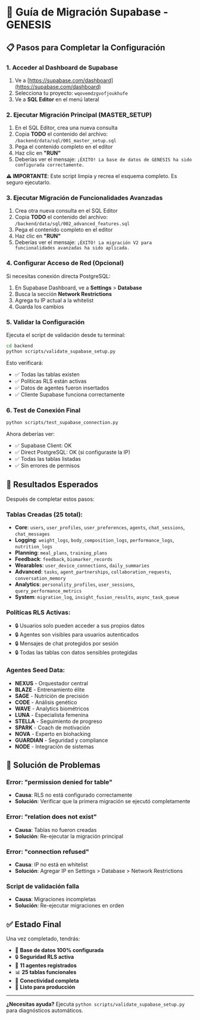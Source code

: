 # 🚀 Guía de Migración Supabase - GENESIS

## 📋 Pasos para Completar la Configuración

### 1. **Acceder al Dashboard de Supabase**

1. Ve a [https://supabase.com/dashboard](https://supabase.com/dashboard)
2. Selecciona tu proyecto: `wqovemdzgvofjoukhufe`
3. Ve a **SQL Editor** en el menú lateral

### 2. **Ejecutar Migración Principal (MASTER_SETUP)**

1. En el SQL Editor, crea una nueva consulta
2. Copia **TODO** el contenido del archivo: `/backend/data/sql/001_master_setup.sql`
3. Pega el contenido completo en el editor
4. Haz clic en **"RUN"**
5. Deberías ver el mensaje: `¡ÉXITO! La base de datos de GENESIS ha sido configurada correctamente.`

**⚠️ IMPORTANTE**: Este script limpia y recrea el esquema completo. Es seguro ejecutarlo.

### 3. **Ejecutar Migración de Funcionalidades Avanzadas**

1. Crea otra nueva consulta en el SQL Editor
2. Copia **TODO** el contenido del archivo: `/backend/data/sql/002_advanced_features.sql`
3. Pega el contenido completo en el editor
4. Haz clic en **"RUN"**
5. Deberías ver el mensaje: `¡ÉXITO! La migración V2 para funcionalidades avanzadas ha sido aplicada.`

### 4. **Configurar Acceso de Red (Opcional)**

Si necesitas conexión directa PostgreSQL:

1. En Supabase Dashboard, ve a **Settings** > **Database**
2. Busca la sección **Network Restrictions**
3. Agrega tu IP actual a la whitelist
4. Guarda los cambios

### 5. **Validar la Configuración**

Ejecuta el script de validación desde tu terminal:

```bash
cd backend
python scripts/validate_supabase_setup.py
```

Esto verificará:
- ✅ Todas las tablas existen
- ✅ Políticas RLS están activas
- ✅ Datos de agentes fueron insertados
- ✅ Cliente Supabase funciona correctamente

### 6. **Test de Conexión Final**

```bash
python scripts/test_supabase_connection.py
```

Ahora deberías ver:
- ✅ Supabase Client: OK
- ✅ Direct PostgreSQL: OK (si configuraste la IP)
- ✅ Todas las tablas listadas
- ✅ Sin errores de permisos

## 🎯 Resultados Esperados

Después de completar estos pasos:

### Tablas Creadas (25 total):
- **Core**: `users`, `user_profiles`, `user_preferences`, `agents`, `chat_sessions`, `chat_messages`
- **Logging**: `weight_logs`, `body_composition_logs`, `performance_logs`, `nutrition_logs`
- **Planning**: `meal_plans`, `training_plans`
- **Feedback**: `feedback`, `biomarker_records`
- **Wearables**: `user_device_connections`, `daily_summaries`
- **Advanced**: `tasks`, `agent_partnerships`, `collaboration_requests`, `conversation_memory`
- **Analytics**: `personality_profiles`, `user_sessions`, `query_performance_metrics`
- **System**: `migration_log`, `insight_fusion_results`, `async_task_queue`

### Políticas RLS Activas:
- 🔒 Usuarios solo pueden acceder a sus propios datos
- 🔒 Agentes son visibles para usuarios autenticados
- 🔒 Mensajes de chat protegidos por sesión
- 🔒 Todas las tablas con datos sensibles protegidas

### Agentes Seed Data:
- **NEXUS** - Orquestador central
- **BLAZE** - Entrenamiento élite
- **SAGE** - Nutrición de precisión
- **CODE** - Análisis genético
- **WAVE** - Analytics biométricos
- **LUNA** - Especialista femenina
- **STELLA** - Seguimiento de progreso
- **SPARK** - Coach de motivación
- **NOVA** - Experto en biohacking
- **GUARDIAN** - Seguridad y compliance
- **NODE** - Integración de sistemas

## 🔧 Solución de Problemas

### Error: "permission denied for table"
- **Causa**: RLS no está configurado correctamente
- **Solución**: Verificar que la primera migración se ejecutó completamente

### Error: "relation does not exist"
- **Causa**: Tablas no fueron creadas
- **Solución**: Re-ejecutar la migración principal

### Error: "connection refused"
- **Causa**: IP no está en whitelist
- **Solución**: Agregar IP en Settings > Database > Network Restrictions

### Script de validación falla
- **Causa**: Migraciones incompletas
- **Solución**: Re-ejecutar migraciones en orden

## ✅ Estado Final

Una vez completado, tendrás:

- 🎯 **Base de datos 100% configurada**
- 🔒 **Seguridad RLS activa**
- 🤖 **11 agentes registrados**
- 📊 **25 tablas funcionales**
- 🔗 **Conectividad completa**
- 🚀 **Listo para producción**

---

**¿Necesitas ayuda?** Ejecuta `python scripts/validate_supabase_setup.py` para diagnósticos automáticos.